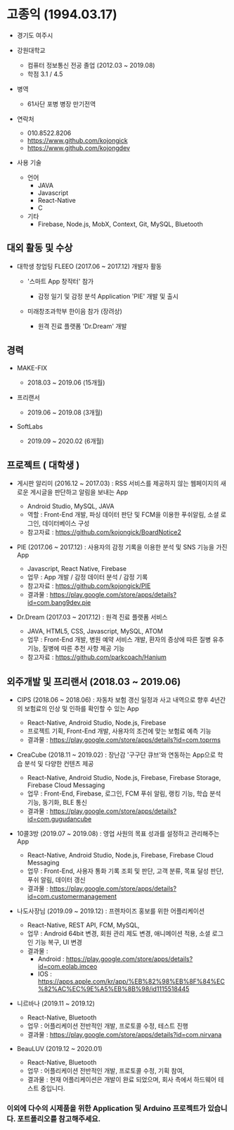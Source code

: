 # 고종익 (1994.03.17)

- 경기도 여주시
- 강원대학교
  - 컴퓨터 정보통신 전공 졸업 (2012.03 ~ 2019.08)
  - 학점 3.1 / 4.5
 
- 병역
  - 61사단 포병 병장 만기전역
   
- 연락처
  - 010.8522.8206
  - https://www.github.com/kojongick
  - https://www.github.com/kojongdev
  
- 사용 기술
  - 언어
    - JAVA
    - Javascript
    - React-Native
    - C
  - 기타
    - Firebase, Node.js, MobX, Context, Git, MySQL, Bluetooth
    
## 대외 활동 및 수상
  - 대학생 창업팅 FLEEO (2017.06 ~ 2017.12) 개발자 활동
    - '스마트 App 창작터' 참가
      - 감정 일기 및 감정 분석 Application 'PIE' 개발 및 출시


    - 미래창조과학부 한이음 참가 (장려상)
      - 원격 진료 플랫폼 'Dr.Dream' 개발

## 경력
  - MAKE-FIX
    - 2018.03 ~ 2019.06 (15개월)

  - 프리랜서
    - 2019.06 ~ 2019.08 (3개월)
    
  - SoftLabs
    - 2019.09 ~ 2020.02 (6개월)
    
## 프로젝트 ( 대학생 )
  - 게시판 알리미 (2016.12 ~ 2017.03) : RSS 서비스를 제공하지 않는 웹페이지의 새로운 게시글을 판단하고 알림을 보내는 App
    - Android Studio, MySQL, JAVA
    - 역할 : Front-End 개발, 파싱 데이터 판단 및 FCM을 이용한 푸쉬알림, 소셜 로그인, 데이터베이스 구성
    - 참고자료 : https://github.com/kojongick/BoardNotice2

    
  - PIE (2017.06 ~ 2017.12) : 사용자의 감정 기록을 이용한 분석 및 SNS 기능을 가진 App
    - Javascript, React Native, Firebase
    - 업무 : App 개발 / 감정 데이터 분석 / 감정 기록
    - 참고자료 : https://github.com/kojongick/PIE
    - 결과물 : https://play.google.com/store/apps/details?id=com.bang9dev.pie


  - Dr.Dream (2017.03 ~ 2017.12) : 원격 진료 플랫폼 서비스
    - JAVA, HTML5, CSS, Javascript, MySQL, ATOM
    - 업무 : Front-End 개발, 병원 예약 서비스 개발, 환자의 증상에 따른 질병 유추 기능, 질병에 따른 추천 사항 제공 기능
    - 참고자료 : https://github.com/parkcoach/Hanium
    
## 외주개발 및 프리랜서 (2018.03 ~ 2019.06)
  - CIPS (2018.06 ~ 2018.06) : 자동차 보험 갱신 일정과 사고 내역으로 향후 4년간의 보험료의 인상 및 인하를 확인할 수 있는 App
    - React-Native, Android Studio, Node.js, Firebase
    - 프로젝트 기획, Front-End 개발, 사용자의 조건에 맞는 보험료 예측 기능
    - 결과물 : https://play.google.com/store/apps/details?id=com.toprms
    
  - CreaCube (2018.11 ~ 2019.02) : 장난감 '구구단 큐브'와 연동하는 App으로 학습 분석 및 다양한 컨텐츠 제공
    - React-Native, Android Studio, Node.js, Firebase, Firebase Storage, Firebase Cloud Messaging 
    - 업무 : Front-End, Firebase, 로그인, FCM 푸쉬 알림, 랭킹 기능, 학습 분석 기능, 동기화, BLE 통신 
    - 결과물 : https://play.google.com/store/apps/details?id=com.gugudancube
    
  - 10콜3방 (2019.07 ~ 2019.08) : 영업 사원의 목표 성과를 설정하고 관리해주는 App
    - React-Native, Android Studio, Node.js, Firebase, Firebase Cloud Messaging 
    - 업무 : Front-End, 사용자 통화 기록 조회 및 판단, 고객 분류, 목표 달성 판단, 푸쉬 알림, 데이터 갱신
    - 결과물 : https://play.google.com/store/apps/details?id=com.customermanagement

  - 나도사장님 (2019.09 ~ 2019.12) : 프렌차이즈 홍보를 위한 어플리케이션
    - React-Native, REST API, FCM, MySQL, 
    - 업무 : Android 64bit 변경, 회원 관리 제도 변경, 애니메이션 적용, 소셜 로그인 기능 복구, UI 변경
    - 결과물 : 
      - Android : https://play.google.com/store/apps/details?id=com.eolab.imceo
      - IOS : https://apps.apple.com/kr/app/%EB%82%98%EB%8F%84%EC%82%AC%EC%9E%A5%EB%8B%98/id1115518445
      
  - 니르바나 (2019.11 ~ 2019.12)
    - React-Native, Bluetooth
    - 업무 : 어플리케이션 전반적인 개발, 프로토콜 수정, 테스트 진행
    - 결과물 : https://play.google.com/store/apps/details?id=com.nirvana
  
  - BeauLUV (2019.12 ~ 2020.01)
    - React-Native, Bluetooth
    - 업무 : 어플리케이션 전반적인 개발, 프로토콜 수정, 기획 참여, 
    - 결과물 : 현재 어플리케이션은 개발이 완료 되었으며, 회사 측에서 하드웨어 테스트 중입니다.




### 이외에 다수의 시제품을 위한 Application 및 Arduino 프로젝트가 있습니다. 포트폴리오를 참고해주세요.
